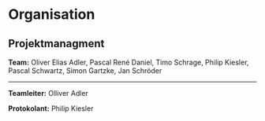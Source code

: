 # Organisation 

## Projektmanagment

**Team:** Oliver Elias Adler, Pascal René Daniel, Timo Schrage, Philip Kiesler, Pascal Schwartz, Simon Gartzke, Jan Schröder

---
**Teamleiter:** Olliver Adler 

**Protokolant:** Philip Kiesler
